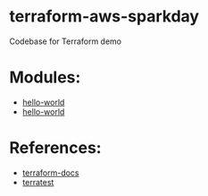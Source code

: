 # terraform-aws-sparkday

Codebase for Terraform demo

# Modules:

* [hello-world](./modules/hello-world)
* [hello-world](./modules/terraform-basic-example)

# References:

* [terraform-docs](https://github.com/segmentio/terraform-docs)
* [terratest](https://github.com/gruntwork-io/terratest)